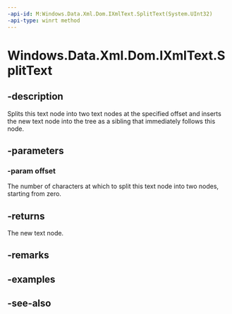 ```yaml
---
-api-id: M:Windows.Data.Xml.Dom.IXmlText.SplitText(System.UInt32)
-api-type: winrt method
---
```


<!-- Method syntax
public Windows.Data.Xml.Dom.IXmlText SplitText(System.UInt32 offset)
-->

# Windows.Data.Xml.Dom.IXmlText.SplitText

## -description
Splits this text node into two text nodes at the specified offset and inserts the new text node into the tree as a sibling that immediately follows this node.

## -parameters
### -param offset
The number of characters at which to split this text node into two nodes, starting from zero.

## -returns
The new text node.

## -remarks

## -examples

## -see-also
